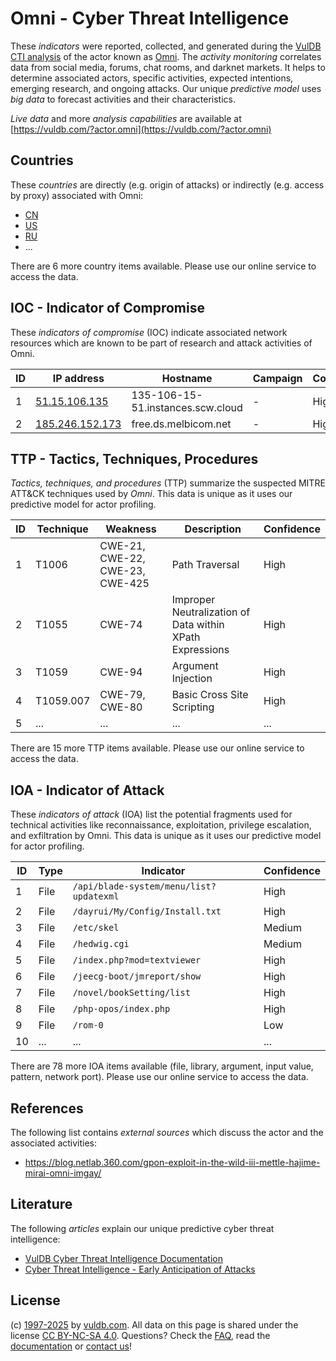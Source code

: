 # Omni - Cyber Threat Intelligence

These _indicators_ were reported, collected, and generated during the [VulDB CTI analysis](https://vuldb.com/?kb.cti) of the actor known as [Omni](https://vuldb.com/?actor.omni). The _activity monitoring_ correlates data from social media, forums, chat rooms, and darknet markets. It helps to determine associated actors, specific activities, expected intentions, emerging research, and ongoing attacks. Our unique _predictive model_ uses _big data_ to forecast activities and their characteristics.

_Live data_ and more _analysis capabilities_ are available at [https://vuldb.com/?actor.omni](https://vuldb.com/?actor.omni)

## Countries

These _countries_ are directly (e.g. origin of attacks) or indirectly (e.g. access by proxy) associated with Omni:

* [CN](https://vuldb.com/?country.cn)
* [US](https://vuldb.com/?country.us)
* [RU](https://vuldb.com/?country.ru)
* ...

There are 6 more country items available. Please use our online service to access the data.

## IOC - Indicator of Compromise

These _indicators of compromise_ (IOC) indicate associated network resources which are known to be part of research and attack activities of Omni.

ID | IP address | Hostname | Campaign | Confidence
-- | ---------- | -------- | -------- | ----------
1 | [51.15.106.135](https://vuldb.com/?ip.51.15.106.135) | 135-106-15-51.instances.scw.cloud | - | High
2 | [185.246.152.173](https://vuldb.com/?ip.185.246.152.173) | free.ds.melbicom.net | - | High

## TTP - Tactics, Techniques, Procedures

_Tactics, techniques, and procedures_ (TTP) summarize the suspected MITRE ATT&CK techniques used by _Omni_. This data is unique as it uses our predictive model for actor profiling.

ID | Technique | Weakness | Description | Confidence
-- | --------- | -------- | ----------- | ----------
1 | T1006 | CWE-21, CWE-22, CWE-23, CWE-425 | Path Traversal | High
2 | T1055 | CWE-74 | Improper Neutralization of Data within XPath Expressions | High
3 | T1059 | CWE-94 | Argument Injection | High
4 | T1059.007 | CWE-79, CWE-80 | Basic Cross Site Scripting | High
5 | ... | ... | ... | ...

There are 15 more TTP items available. Please use our online service to access the data.

## IOA - Indicator of Attack

These _indicators of attack_ (IOA) list the potential fragments used for technical activities like reconnaissance, exploitation, privilege escalation, and exfiltration by Omni. This data is unique as it uses our predictive model for actor profiling.

ID | Type | Indicator | Confidence
-- | ---- | --------- | ----------
1 | File | `/api/blade-system/menu/list?updatexml` | High
2 | File | `/dayrui/My/Config/Install.txt` | High
3 | File | `/etc/skel` | Medium
4 | File | `/hedwig.cgi` | Medium
5 | File | `/index.php?mod=textviewer` | High
6 | File | `/jeecg-boot/jmreport/show` | High
7 | File | `/novel/bookSetting/list` | High
8 | File | `/php-opos/index.php` | High
9 | File | `/rom-0` | Low
10 | ... | ... | ...

There are 78 more IOA items available (file, library, argument, input value, pattern, network port). Please use our online service to access the data.

## References

The following list contains _external sources_ which discuss the actor and the associated activities:

* https://blog.netlab.360.com/gpon-exploit-in-the-wild-iii-mettle-hajime-mirai-omni-imgay/

## Literature

The following _articles_ explain our unique predictive cyber threat intelligence:

* [VulDB Cyber Threat Intelligence Documentation](https://vuldb.com/?kb.cti)
* [Cyber Threat Intelligence - Early Anticipation of Attacks](https://www.scip.ch/en/?labs.20201022)

## License

(c) [1997-2025](https://vuldb.com/?kb.changelog) by [vuldb.com](https://vuldb.com/?kb.about). All data on this page is shared under the license [CC BY-NC-SA 4.0](https://creativecommons.org/licenses/by-nc-sa/4.0/). Questions? Check the [FAQ](https://vuldb.com/?kb.faq), read the [documentation](https://vuldb.com/?kb) or [contact us](https://vuldb.com/?contact)!
